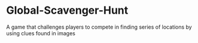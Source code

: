 # Global-Scavenger-Hunt
A game that challenges players to compete in finding series of locations by using clues found in images
